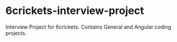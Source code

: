 # 6crickets-interview-project
Interview Project for 6crickets. Contains General and Angular coding projects.
